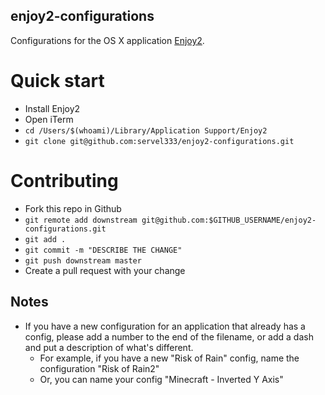enjoy2-configurations
---------------------

Configurations for the OS X application [Enjoy2](https://github.com/fyhuang/enjoy2).

# Quick start

* Install Enjoy2
* Open iTerm
* `cd /Users/$(whoami)/Library/Application Support/Enjoy2`
* `git clone git@github.com:servel333/enjoy2-configurations.git`

# Contributing

* Fork this repo in Github
* `git remote add downstream git@github.com:$GITHUB_USERNAME/enjoy2-configurations.git`
* `git add .`
* `git commit -m "DESCRIBE THE CHANGE"`
* `git push downstream master`
* Create a pull request with your change

## Notes

* If you have a new configuration for an application that already has a config, please add a number to the end of the filename, or add a dash and put a description of what's different.
  * For example, if you have a new "Risk of Rain" config, name the configuration "Risk of Rain2"
  * Or, you can name your config "Minecraft - Inverted Y Axis"
